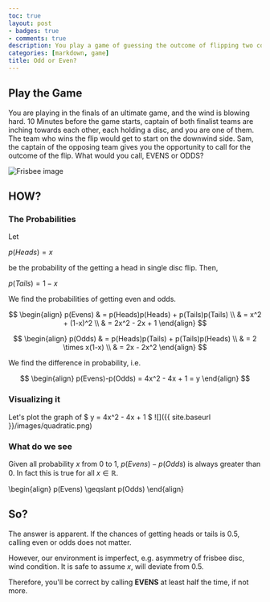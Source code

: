 ```yaml
---
toc: true
layout: post
- badges: true
- comments: true
description: You play a game of guessing the outcome of flipping two coins/frisbee. What should you guess?
categories: [markdown, game]
title: Odd or Even?
---
```


## Play the Game

You are playing in the finals of an ultimate game, and the wind is blowing hard. 10 Minutes before the game starts, captain of both finalist teams are inching towards each other, each holding a disc, and you are one of them. The team who wins the flip would get to start on the downwind side. Sam, the captain of the opposing team gives you the opportunity to call for the outcome of the flip. What would you call, EVENS or ODDS?

![Frisbee image](http://www.maikaisogawa.com/wp-content/uploads/2018/12/discs.jpg)

## HOW?

### The Probabilities

Let 

$p(Heads) = x$ 

be the probability of the getting a head in single disc flip. Then,

$p(Tails) = 1-x$ 

We find the probabilities of getting even and odds.

$$
\begin{align}
p(Evens) & = p(Heads)p(Heads) + p(Tails)p(Tails) \\
& = x^2 + (1-x)^2 \\
& = 2x^2 - 2x + 1
\end{align}
$$

$$
\begin{align}
p(Odds) & = p(Heads)p(Tails) + p(Tails)p(Heads) \\
& = 2 \times x(1-x) \\
& = 2x - 2x^2
\end{align}
$$

We find the difference in probability, i.e. 

$$
\begin{align}
p(Evens)-p(Odds) = 4x^2 - 4x + 1 = y
\end{align}
$$

### Visualizing it
Let's plot the graph of $ y = 4x^2 - 4x + 1 $
![]({{ site.baseurl }}/images/quadratic.png)

### What do we see
Given all probability $x$ from 0 to 1, $p(Evens)-p(Odds)$ is always greater than 0. In fact this is true for all $x \in \mathbb{R}$.

\begin{align}
p(Evens) \geqslant p(Odds)
\end{align}

## So?
The answer is apparent. If the chances of getting heads or tails is 0.5, calling even or odds does not matter.

However, our environment is imperfect, e.g. asymmetry of frisbee disc, wind condition. It is safe to assume $x$, will deviate from 0.5. 

Therefore, you'll be correct by calling **EVENS** at least half the time, if not more.